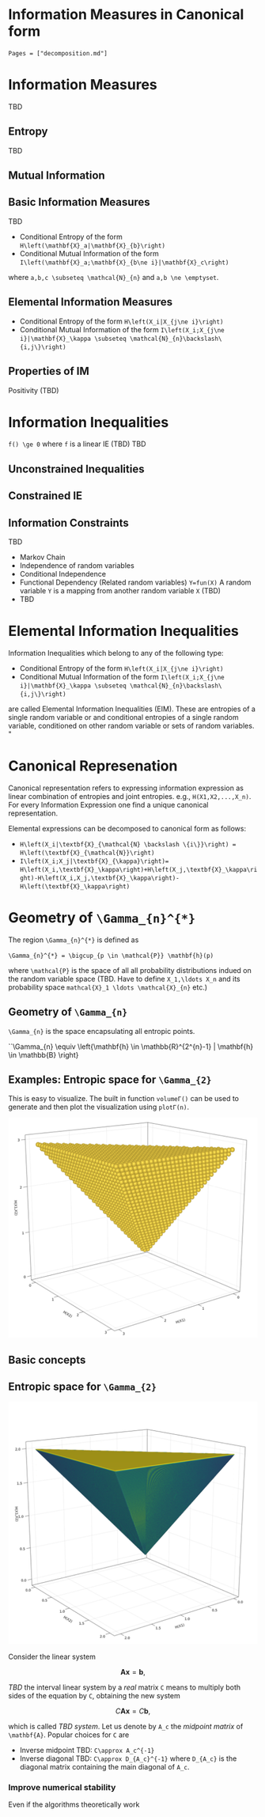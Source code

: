 # Information Measures in Canonical form

```@contents
Pages = ["decomposition.md"]
```

# Information Measures
TBD
## Entropy
TBD
## Mutual Information

## Basic Information Measures
TBD

* Conditional Entropy of the form ``H\left(\mathbf{X}_a|\mathbf{X}_{b}\right)``
* Conditional Mutual Information of the form ``I\left(\mathbf{X}_a;\mathbf{X}_{b\ne i}|\mathbf{X}_c\right)``

where ``a,b,c \subseteq \mathcal{N}_{n}`` and ``a,b \ne \emptyset``.

## Elemental Information Measures

* Conditional Entropy of the form ``H\left(X_i|X_{j\ne i}\right)``
* Conditional Mutual Information of the form ``I\left(X_i;X_{j\ne i}|\mathbf{X}_\kappa \subseteq \mathcal{N}_{n}\backslash\{i,j\}\right)``



## Properties of IM
Positivity (TBD)


# Information Inequalities
``f() \ge 0`` where ``f`` is a linear IE (TBD)
TBD
## Unconstrained Inequalities
## Constrained IE

## Information Constraints
TBD
* Markov Chain
* Independence of random variables
* Conditional Independence
* Functional Dependency (Related random variables) ``Y=fun(X)`` 
A random variable ``Y`` is a mapping from another random variable ``X`` (TBD)
* TBD

# Elemental Information Inequalities 
Information Inequalities which belong to any of the following type:
* Conditional Entropy of the form ``H\left(X_i|X_{j\ne i}\right)``
* Conditional Mutual Information of the form ``I\left(X_i;X_{j\ne i}|\mathbf{X}_\kappa \subseteq \mathcal{N}_{n}\backslash\{i,j\}\right)``

are called Elemental Information Inequalities (EIM). These are entropies of a single random variable or and conditional entropies of a single random variable, conditioned on other random variable or sets of random variables.
"


# Canonical Represenation

Canonical representation refers to expressing information expression as linear combination of entropies and joint entropies. e.g., ``H(X1,X2,...,X_n)``. For every Information Expression one find a unique canonical representation.

Elemental expressions can be decomposed to canonical form as follows:
* ``H\left(X_i|\textbf{X}_{\mathcal{N} \backslash \{i\}}\right) = H\left(\textbf{X}_{\mathcal{N}}\right)``
* ``I\left(X_i;X_j|\textbf{X}_{\kappa}\right)= H\left(X_i,\textbf{X}_\kappa\right)+H\left(X_j,\textbf{X}_\kappa\right)-H\left(X_i,X_j,\textbf{X}_\kappa\right)-H\left(\textbf{X}_\kappa\right)``

# Geometry of ``\Gamma_{n}^{*}``

The region ``\Gamma_{n}^{*}`` is defined as

``\Gamma_{n}^{*} = \bigcup_{p \in \mathcal{P}} \mathbf{h}(p)``

where ``\mathcal{P}`` is the space of all all probability distributions indued on the random variable space  (TBD. Have to define ``X_1,\ldots X_n`` and its probability space ``mathcal{X}_1 \ldots \mathcal{X}_{n}`` etc.)

## Geometry of ``\Gamma_{n}``
``\Gamma_{n}`` is the space encapsulating all entropic points. 

``\Gamma_{n} \equiv \left\{\mathbf{h} \in \mathbb{R}^{2^{n}-1} | \mathbf{h} \in \mathbb{B} \right\}

## Examples: Entropic space for ``\Gamma_{2}``

This is easy to visualize. The built in function `volumeΓ()` can be used to generate and then plot the visualization using `plotΓ(n)`.

![gamma2-space-points](../assets/gamma2gold.png)

## Basic concepts

## Entropic space for ``\Gamma_{2}``
![gamma2-space-points](../assets/gamma2.png)

Consider the linear system

```math
\mathbf{Ax}=\mathbf{b},
```

*TBD* the interval linear system by a *real* matrix ``C`` means to multiply both sides of the equation by ``C``, obtaining the new system

```math
C\mathbf{Ax}=C\mathbf{b},
```

which is called *TBD system*. Let us denote by ``A_c`` the *midpoint matrix* of ``\mathbf{A}``. Popular choices for ``C`` are

- Inverse midpoint TBD: ``C\approx A_c^{-1}``
- Inverse diagonal TBD: ``C\approx D_{A_c}^{-1}`` where ``D_{A_c}`` is the diagonal matrix containing the main diagonal of ``A_c``.




### Improve numerical stability

Even if the algorithms theoretically work